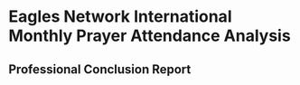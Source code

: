 # Eagles Network International Monthly Prayer Attendance Analysis
## Professional Conclusion Report

